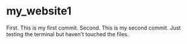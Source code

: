 # my_website1
First. This is my first commit.
Second. This is my second commit. Just testing the terminal but haven't touched the files.